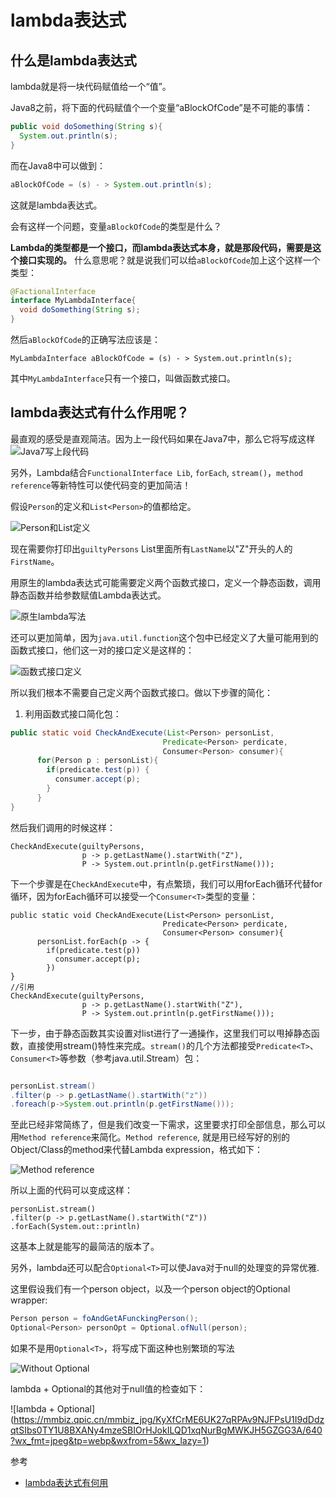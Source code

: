# lambda表达式
## 什么是lambda表达式
lambda就是将一块代码赋值给一个“值”。


Java8之前，将下面的代码赋值个一个变量“aBlockOfCode”是不可能的事情：
```java
public void doSomething(String s){
  System.out.println(s);
}
```
而在Java8中可以做到：
```java
aBlockOfCode = (s) - > System.out.println(s);
```

这就是lambda表达式。

会有这样一个问题，变量`aBlockOfCode`的类型是什么？

**Lambda的类型都是一个接口，而lambda表达式本身，就是那段代码，需要是这个接口实现的。** 什么意思呢？就是说我们可以给`aBlockOfCode`加上这个这样一个类型：
```java
@FactionalInterface
interface MyLambdaInterface{
  void doSomething(String s);
}
```
然后`aBlockOfCode`的正确写法应该是：
```
MyLambdaInterface aBlockOfCode = (s) - > System.out.println(s);
```
其中`MyLambdaInterface`只有一个接口，叫做函数式接口。


## lambda表达式有什么作用呢？

最直观的感受是直观简洁。因为上一段代码如果在Java7中，那么它将写成这样
![Java7写上段代码](https://mmbiz.qpic.cn/mmbiz_jpg/KyXfCrME6UK27qRPAv9NJFPsU1I9dDdzSz8z1cicbzOqDC9FzibXeDvo6GRTBW2DlpOfYdgiaYhqiaxibTXZ5Tepu8Q/640?wx_fmt=jpeg&tp=webp&wxfrom=5&wx_lazy=1)

另外，Lambda结合`FunctionalInterface Lib`, `forEach`, `stream()`，`method reference`等新特性可以使代码变的更加简洁！


假设`Person`的定义和`List<Person>`的值都给定。

![Person和List<Person>定义](https://mmbiz.qpic.cn/mmbiz_jpg/KyXfCrME6UK27qRPAv9NJFPsU1I9dDdzwtQurYU5v71qRN0UjydYKawt486Dl6cDDq7MdD4nKfDubTp0dYcf2A/640?wx_fmt=jpeg&tp=webp&wxfrom=5&wx_lazy=1)

现在需要你打印出`guiltyPersons` List里面所有`LastName`以"Z"开头的人的`FirstName`。

用原生的lambda表达式可能需要定义两个函数式接口，定义一个静态函数，调用静态函数并给参数赋值Lambda表达式。

![原生lambda写法](https://mmbiz.qpic.cn/mmbiz_jpg/KyXfCrME6UK27qRPAv9NJFPsU1I9dDdzZnESujYiaEBBnSap9MO6iayZcd2ibXQYOHkKTOqcvaMTwN3Ypq40Im75g/640?wx_fmt=jpeg&tp=webp&wxfrom=5&wx_lazy=1)

还可以更加简单，因为`java.util.function`这个包中已经定义了大量可能用到的函数式接口，他们这一对的接口定义是这样的：

![函数式接口定义](https://mmbiz.qpic.cn/mmbiz_jpg/KyXfCrME6UK27qRPAv9NJFPsU1I9dDdzLNyAn8KsjPWUbpgb9l5ibAp9iaUK7gogicCLRvdIoL1GlDfkd9O8z8ibFg/640?wx_fmt=jpeg&tp=webp&wxfrom=5&wx_lazy=1)

所以我们根本不需要自己定义两个函数式接口。做以下步骤的简化：
1. 利用函数式接口简化包：
```java
public static void CheckAndExecute(List<Person> personList,
                                  Predicate<Person> perdicate,
                                  Consumer<Person> consumer){
      for(Person p : personList){
        if(predicate.test(p)) {
          consumer.accept(p);
        }
      }
}
```
然后我们调用的时候这样：
```
CheckAndExecute(guiltyPersons,
                p -> p.getLastName().startWith("Z"),
                P -> System.out.println(p.getFirstName()));
```


下一个步骤是在`CheckAndExecute`中，有点繁琐，我们可以用forEach循环代替for循环，因为forEach循环可以接受一个`Consumer<T>`类型的变量：
```
public static void CheckAndExecute(List<Person> personList,
                                  Predicate<Person> perdicate,
                                  Consumer<Person> consumer){
      personList.forEach(p -> {
        if(predicate.test(p))
          consumer.accept(p);
        })
}
//引用
CheckAndExecute(guiltyPersons,
                p -> p.getLastName().startWith("Z"),
                P -> System.out.println(p.getFirstName()));
```

下一步，由于静态函数其实设置对list进行了一通操作，这里我们可以甩掉静态函数，直接使用stream()特性来完成。`stream()`的几个方法都接受`Predicate<T>`、`Consumer<T>`等参数（参考java.util.Stream）包：
```java

personList.stream()
.filter(p -> p.getLastName().startWith("z"))
.foreach(p->System.out.println(p.getFirstName()));
```

至此已经非常简练了，但是我们改变一下需求，这里要求打印全部信息，那么可以用`Method reference`来简化。`Method reference`, 就是用已经写好的别的Object/Class的method来代替Lambda expression，格式如下：

![Method reference](https://mmbiz.qpic.cn/mmbiz_jpg/KyXfCrME6UK27qRPAv9NJFPsU1I9dDdzRaYImmLaVBWT0YMtDeQtlX5zfnmdMSsYLbXqwt6FQ924dfBUcShB6w/640?wx_fmt=jpeg&tp=webp&wxfrom=5&wx_lazy=1)

所以上面的代码可以变成这样：
```
personList.stream()
.filter(p -> p.getLastName().startWith("Z"))
.forEach(System.out::println)
```
这基本上就是能写的最简洁的版本了。

另外，lambda还可以配合`Optional<T>`可以使Java对于null的处理变的异常优雅.

这里假设我们有一个person object，以及一个person object的Optional wrapper:
```java
Person person = foAndGetAFunckingPerson();
Optional<Person> personOpt = Optional.ofNull(person);
```
如果不是用`Optional<T>`，将写成下面这种也别繁琐的写法

![Without Optional<T>](https://mmbiz.qpic.cn/mmbiz_jpg/KyXfCrME6UK27qRPAv9NJFPsU1I9dDdzqtSIbs0TY1U8BXANy4mzeSBIOrHJokILQD1xqNurBgMWKJH5GZGG3A/640?wx_fmt=jpeg&tp=webp&wxfrom=5&wx_lazy=1)


lambda + Optional的其他对于null值的检查如下：

![lambda + Optional] (https://mmbiz.qpic.cn/mmbiz_jpg/KyXfCrME6UK27qRPAv9NJFPsU1I9dDdzqtSIbs0TY1U8BXANy4mzeSBIOrHJokILQD1xqNurBgMWKJH5GZGG3A/640?wx_fmt=jpeg&tp=webp&wxfrom=5&wx_lazy=1)




参考
* [lambda表达式有何用](https://mp.weixin.qq.com/s/-PHOc6p-qKJBktle28AUgA)
